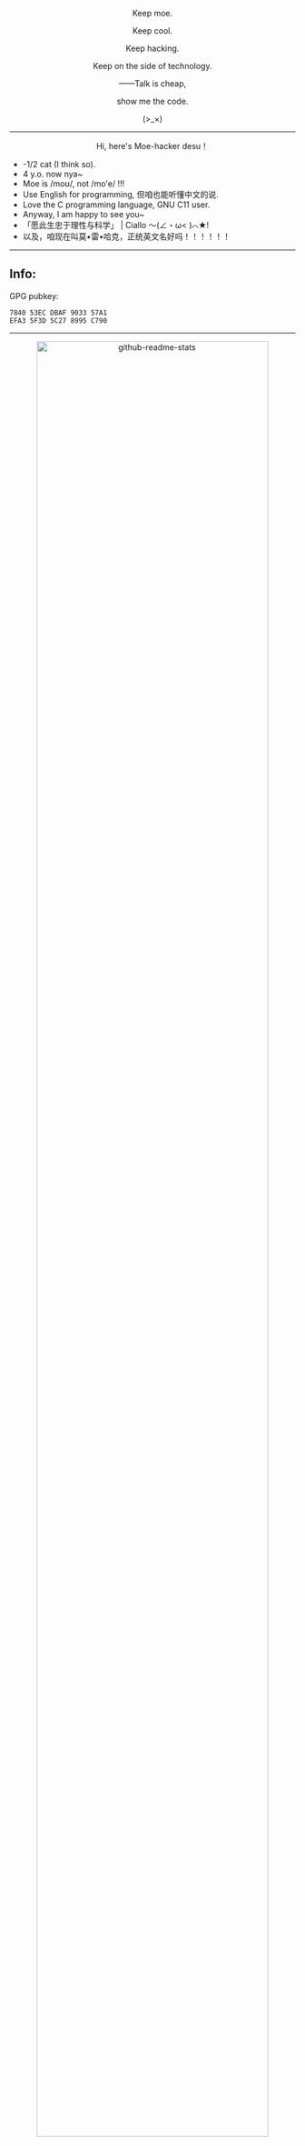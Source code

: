 <p align="center">Keep moe.</p>
<p align="center">Keep cool.</p>
<p align="center">Keep hacking.</p>
<p align="center">Keep on the side of technology.</p>
<p align="center">——Talk is cheap,</p>    
<p align="center">show me the code.</p>    
<p align="center">(>_×)</p>

-------
<p align="center">Hi, here's Moe-hacker desu！</p>

- -1/2 cat (I think so).
- 4 y.o. now nya~
- Moe is /moʊ/, not /mo'e/ !!!   
- Use English for programming, 但咱也能听懂中文的说.
- Love the C programming language, GNU C11 user.
- Anyway, I am happy to see you~
- 「愿此生忠于理性与科学」 | Ciallo ～(∠・ω< )⌒★!
- 以及，咱现在叫莫•雷•哈克，正统英文名好吗！！！！！！

--------
## Info:      

GPG pubkey: 
```
7840 53EC DBAF 9033 57A1
EFA3 5F3D 5C27 8995 C790
```


--------

<p align="center">
    <img src="https://github-readme-stats.vercel.app/api?username=Moe-hacker&show_icons=true&theme=transparent&hide_border=true&text_color=fee4d0&title_color=fee4d0&icon_color=fee4d0", width="90%" title="github-readme-stats"/>
</p>
<p align="center">「笑えない時もあるそれでも信じていたい、</p>
<p align="center">もう一回繰り返し、</p>
<p align="center">何万回繰り返し、</p>
<p align="center">不器用に積み上げて目指す未来手を伸ばした、</p>
<p align="center">手を伸ばしてみる」</p>

<p align="center">Never Stop Exploring</p>
